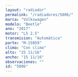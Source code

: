 ```yaml
---
layout: "radiador"
permalink: "/radiadores/5806/"
marca: "Volkswagen"
modelo: "Beetle"
ano: "2017"
motor: "L5 2.5"
transmision: "Automática"
parte: "M-15059"
clima: "Con clima"
alto: "25 11/16"
ancho: "15 11/16"
observaciones: ""
id: "5806"
---
```


